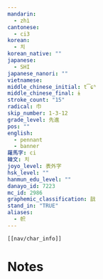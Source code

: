 ```yaml
---
mandarin:
  - zhì
cantonese:
  - ci3
korean:
  - 치
korean_native: ""
japanese:
  - SHI
japanese_nanori: ""
vietnamese:
middle_chinese_initial: t͡ɕʰ
middle_chinese_final: ɨ
stroke_count: "15"
radical: 巾
skip_number: 1-3-12
grade_level: 先進
pos: ""
english:
  - pennant
  - banner
羅馬字: ci
韓文: 치
joyo_level: 表外字
hsk_level: ""
hanmun_edu_level: ""
danayo_id: 7223
mc_id: 2986
graphemic_classification: 戠
stand_in: "TRUE"
aliases:
  - 帜
---
```

```meta-bind-embed
[[nav/char_info]]
```

# Notes
